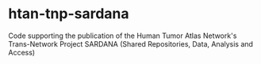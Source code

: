 # htan-tnp-sardana
Code supporting the publication of the Human Tumor Atlas Network's Trans-Network Project SARDANA
(Shared Repositories, Data, Analysis and Access)
